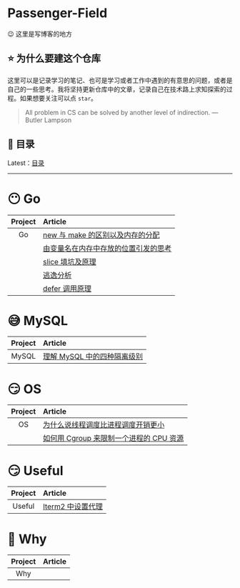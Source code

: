 # Passenger-Field
😉 这里是写博客的地方

## ⭐️ 为什么要建这个仓库

这里可以是记录学习的笔记、也可是学习或者工作中遇到的有意思的问题，或者是自己的一些思考。我将坚持更新仓库中的文章，记录自己在技术路上求知探索的过程。如果想要关注可以点 `star`。

> All problem in CS can be solved by another level of indirection. — Butler Lampson


## 📖 目录


Latest：[目录]()


----------------------------

# 😶 Go

| Project | Article                                                                              |
| :-----: | :----------------------------------------------------------------------------------- |
|   Go    | [new 与 make 的区别以及内存的分配](./contents/Golang/newMakeAndMemoryAllocation.md)
|         | [由变量名在内存中存放的位置引发的思考](./contents/Golang/variableAndMemory.md)
|         | [slice 填坑及原理](./contents/Golang/slice.md)
|         | [逃逸分析](https://www.notion.so/psgernote/001300dbdf5e4608be64038cc7bbfde4)
|         | [defer 调用原理](https://www.notion.so/psgernote/defer-6cecee3f715f433dbfd949c4be4c6e6d)

# 😅 MySQL

| Project | Article                                                                    |
| :-----: | :------------------------------------------------------------------------- |
|  MySQL  | [理解 MySQL 中的四种隔离级别](./contents/MySQL/fourIsolationLevels.md)<br> |

# 😏 OS

| Project | Article |
| :-----: | :------ |
|   OS    | [为什么说线程调度比进程调度开销更小](./contents/OperatingSystem/processesAndThreads.md)
|         | [如何用 Cgroup 来限制一个进程的 CPU 资源](./con/../contents/OperatingSystem/Cgroup.md)    |

# 😏 Useful

| Project | Article |
| :-----: | :------ |
| Useful  | [Iterm2 中设置代理](contents/useful/proxyInIterm2.md)<br>    |

# 🤔 Why

| Project | Article |
| :-----: | :------ |
| Why  | |